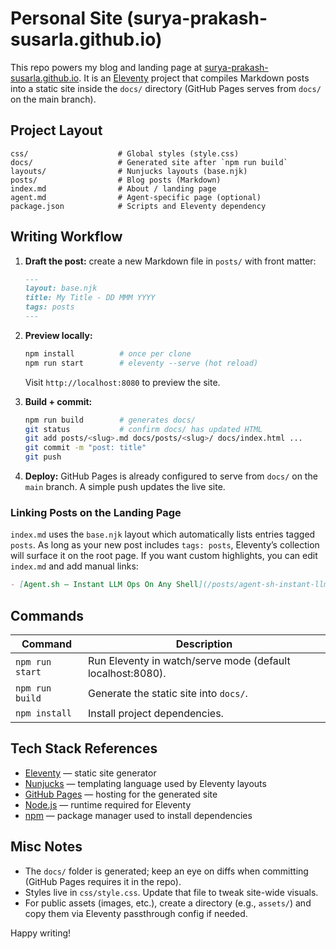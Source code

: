 # Personal Site (surya-prakash-susarla.github.io)

This repo powers my blog and landing page at [surya-prakash-susarla.github.io](https://surya-prakash-susarla.github.io). It is an [Eleventy](https://www.11ty.dev/) project that compiles Markdown posts into a static site inside the `docs/` directory (GitHub Pages serves from `docs/` on the main branch).

## Project Layout

```
css/                    # Global styles (style.css)
docs/                   # Generated site after `npm run build`
layouts/                # Nunjucks layouts (base.njk)
posts/                  # Blog posts (Markdown)
index.md                # About / landing page
agent.md                # Agent-specific page (optional)
package.json            # Scripts and Eleventy dependency
```

## Writing Workflow

1. **Draft the post:** create a new Markdown file in `posts/` with front matter:
   ```markdown
   ---
   layout: base.njk
   title: My Title - DD MMM YYYY
   tags: posts
   ---
   ```

2. **Preview locally:**
   ```bash
   npm install          # once per clone
   npm run start        # eleventy --serve (hot reload)
   ```
   Visit `http://localhost:8080` to preview the site.

3. **Build + commit:**
   ```bash
   npm run build        # generates docs/
   git status           # confirm docs/ has updated HTML
   git add posts/<slug>.md docs/posts/<slug>/ docs/index.html ...
   git commit -m "post: title"
   git push
   ```

4. **Deploy:** GitHub Pages is already configured to serve from `docs/` on the `main` branch. A simple push updates the live site.

### Linking Posts on the Landing Page

`index.md` uses the `base.njk` layout which automatically lists entries tagged `posts`. As long as your new post includes `tags: posts`, Eleventy’s collection will surface it on the root page. If you want custom highlights, you can edit `index.md` and add manual links:

```markdown
- [Agent.sh — Instant LLM Ops On Any Shell](/posts/agent-sh-instant-llm-ops/)
```

## Commands

| Command | Description |
|---------|-------------|
| `npm run start` | Run Eleventy in watch/serve mode (default localhost:8080). |
| `npm run build` | Generate the static site into `docs/`. |
| `npm install` | Install project dependencies. |

## Tech Stack References

- [Eleventy](https://www.11ty.dev/) — static site generator
- [Nunjucks](https://mozilla.github.io/nunjucks/) — templating language used by Eleventy layouts
- [GitHub Pages](https://pages.github.com/) — hosting for the generated site
- [Node.js](https://nodejs.org/) — runtime required for Eleventy
- [npm](https://www.npmjs.com/) — package manager used to install dependencies

## Misc Notes

- The `docs/` folder is generated; keep an eye on diffs when committing (GitHub Pages requires it in the repo).
- Styles live in `css/style.css`. Update that file to tweak site-wide visuals.
- For public assets (images, etc.), create a directory (e.g., `assets/`) and copy them via Eleventy passthrough config if needed.

Happy writing!
